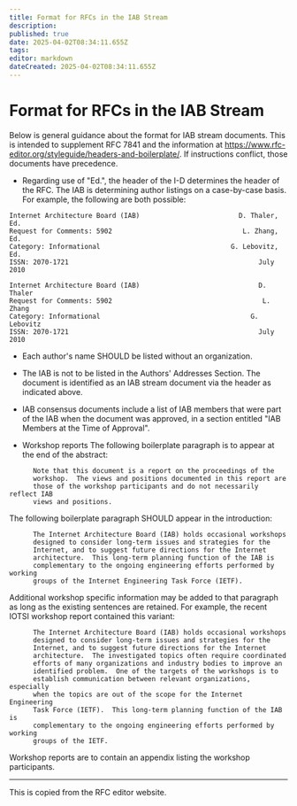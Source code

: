 ```yaml
---
title: Format for RFCs in the IAB Stream 
description: 
published: true
date: 2025-04-02T08:34:11.655Z
tags: 
editor: markdown
dateCreated: 2025-04-02T08:34:11.655Z
---
```


# Format for RFCs in the IAB Stream 

Below is general guidance about the format for IAB stream documents. 
This is intended to supplement RFC 7841 and the information at 
<https://www.rfc-editor.org/styleguide/headers-and-boilerplate/>. 
If instructions conflict, those documents have precedence. 

- Regarding use of "Ed.", the header of the I-D determines 
  the header of the RFC.  The IAB is determining author listings on a 
  case-by-case basis.  For example, the following are both possible: 

````
Internet Architecture Board (IAB)                         D. Thaler, Ed. 
Request for Comments: 5902                                 L. Zhang, Ed. 
Category: Informational                                 G. Lebovitz, Ed. 
ISSN: 2070-1721                                                July 2010 

Internet Architecture Board (IAB)                              D. Thaler 
Request for Comments: 5902                                      L. Zhang 
Category: Informational                                      G. Lebovitz 
ISSN: 2070-1721                                                July 2010 
````
  
- Each author's name SHOULD be listed without an organization. 

- The IAB is not to be listed in the Authors' Addresses Section. 
  The document is identified as an IAB stream document via the header 
  as indicated above. 

- IAB consensus documents include a list of IAB members that were
  part of the IAB when the document was approved, in a section entitled
  "IAB Members at the Time of Approval".

- Workshop reports 
  The following boilerplate paragraph is to appear at the end of the 
  abstract: 
````
      Note that this document is a report on the proceedings of the 
      workshop.  The views and positions documented in this report are 
      those of the workshop participants and do not necessarily reflect IAB 
      views and positions. 
````
  The following boilerplate paragraph SHOULD appear in the introduction: 
````
      The Internet Architecture Board (IAB) holds occasional workshops 
      designed to consider long-term issues and strategies for the 
      Internet, and to suggest future directions for the Internet 
      architecture.  This long-term planning function of the IAB is 
      complementary to the ongoing engineering efforts performed by working 
      groups of the Internet Engineering Task Force (IETF). 
````
  Additional workshop specific information may be added to that paragraph as
  long as the existing sentences are retained. For example, the recent IOTSI
  workshop report contained this variant:
````
      The Internet Architecture Board (IAB) holds occasional workshops
      designed to consider long-term issues and strategies for the
      Internet, and to suggest future directions for the Internet
      architecture.  The investigated topics often require coordinated
      efforts of many organizations and industry bodies to improve an
      identified problem.  One of the targets of the workshops is to
      establish communication between relevant organizations, especially
      when the topics are out of the scope for the Internet Engineering
      Task Force (IETF).  This long-term planning function of the IAB is
      complementary to the ongoing engineering efforts performed by working
      groups of the IETF.
````
  Workshop reports are to contain an appendix listing the workshop 
  participants. 

---------------------------------- 
This is copied from the RFC editor website.
